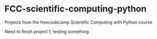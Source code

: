 # FCC-scientific-computing-python
Projects from the freecodecamp Scientific Computing with Python course

Need to finish project 1, testing something